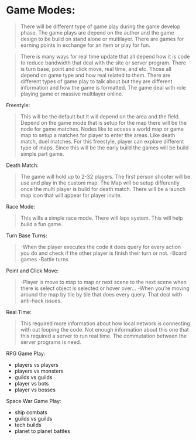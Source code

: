 # Game Modes: #
> There will be different type of game play during the game develop phase. The game plays are depend on the author and the game design to be build on stand alone or multilayer. There are games for earning points in exchange for an item or play for fun.

> There is many ways for real time update that all depend how it is code to reduce bandwidth that deal with the site or server program. There is turn base, point and click move, real time, and etc. Those all depend on game type and how real related to them.  There are different types of game play to talk about but they are different information and how the game is formatted. The game deal with role playing game or massive multilayer online.

Freestyle:
> This will be the default but it will depend on the area and the field. Depend on the game mode that is setup for the map there will be the node for game matches. Nodes like to access a world map or game map to setup a matches for player to enter the areas. Like death match, duel matches. For this freestyle, player can explore different type of maps. Since this will be the early build the games will be build simple part game.

Death Match:
> The game will hold up to 2-32 players. The first person shooter will be use and play in the custom map. The Map will be setup differently once the multi player is build for death match. There will be a launch map icon that will appear for player invite.

Race Mode:
> This wills a simple race mode. There will laps system. This will help build a fun game.

Turn Base Turns:
> -When the player executes the code it does query for every action you do and check if the other player is finish their turn or not.
> -Board games
> -Battle turns

Point and Click Move:
> -Player is move to map to map or next scene to the next scene when there is select object is selected or hover over…
> -When you’re moving around the map by tile by tile that does every query. That deal with anti-hack issues.

Real Time:
> This required more information about how local network is connecting with out looping the code. Not enough information about this one that this required a server to run real time. The commutation between the server programs is need.

RPG Game Play:
  * players vs players
  * players vs monsters
  * guilds vs guilds
  * player vs bots
  * player vs bosses

Space War Game Play:
  * ship combats
  * guilds vs guilds
  * tech builds
  * planet to planet battles